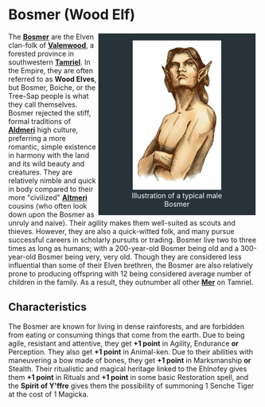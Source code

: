 # Bosmer (Wood Elf)

<div style="float: right; margin-right: 1%; background: #283339; border: 2px white solid;">
	<figure>
		<center><img src="/uploads/images/races/bosmer.png" height="300" alt="Bosmer">
		<figcaption style="color:white; margin-left: 2%; margin-right: 2%;">Illustration of a typical male Bosmer</figcaption></center>
	</figure>
</div>

The **[Bosmer](https://uesp.net/wiki/Lore:Bosmer)** are the Elven clan-folk of **[Valenwood](https://uesp.net/wiki/Lore:Valenwood)**, a forested province in southwestern **[Tamriel](https://uesp.net/wiki/Lore:Tamriel)**. In the Empire, they are often referred to as **Wood Elves**, but Bosmer, Boiche, or the Tree-Sap people is what they call themselves. Bosmer rejected the stiff, formal traditions of **[Aldmeri](https://uesp.net/wiki/Lore:Aldmer)** high culture, preferring a more romantic, simple existence in harmony with the land and its wild beauty and creatures. They are relatively nimble and quick in body compared to their more "civilized" **[Altmeri](https://uesp.net/wiki/Lore:Altmer)** cousins (who often look down upon the Bosmer as unruly and naive). Their agility makes them well-suited as scouts and thieves. However, they are also a quick-witted folk, and many pursue successful careers in scholarly pursuits or trading. Bosmer live two to three times as long as humans; with a 200-year-old Bosmer being old and a 300-year-old Bosmer being very, very old. Though they are considered less influential than some of their Elven brethren, the Bosmer are also relatively prone to producing offspring with 12 being considered average number of children in the family. As a result, they outnumber all other **[Mer](https://uesp.net/wiki/Lore:Mer)** on Tamriel.

## Characteristics
The Bosmer are known for living in dense rainforests, and are forbidden from eating or consuming things that come from the earth. Due to being agile, resistant and attentive, they get **+1 point** in Agility, Endurance **or** Perception. They also get **+1 point** in Animal-ken. Due to their abilities with maneuvering a bow made of bones, they get **+1 point** in Marksmanship **or** Stealth. Their ritualistic and magical heritage linked to the Ehlnofey gives them **+1 point** in Rituals and **+1 point** in some basic Restoration spell, and the **Spirit of Y'ffre** gives them the possibility of summoning 1 Senche Tiger at the cost of 1 Magicka.